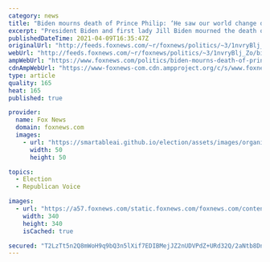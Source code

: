 ```yaml
---
category: news
title: "Biden mourns death of Prince Philip: ‘He saw our world change dramatically and repeatedly’"
excerpt: "President Biden and first lady Jill Biden mourned the death of Prince Philip on Friday on behalf of \"all the people of the United States,\" saying he watched the world \"change dramatically and repeatedly.\""
publishedDateTime: 2021-04-09T16:35:47Z
originalUrl: "http://feeds.foxnews.com/~r/foxnews/politics/~3/1nvryBlj_Zo/biden-mourns-death-of-prince-philip"
webUrl: "http://feeds.foxnews.com/~r/foxnews/politics/~3/1nvryBlj_Zo/biden-mourns-death-of-prince-philip"
ampWebUrl: "https://www.foxnews.com/politics/biden-mourns-death-of-prince-philip.amp"
cdnAmpWebUrl: "https://www-foxnews-com.cdn.ampproject.org/c/s/www.foxnews.com/politics/biden-mourns-death-of-prince-philip.amp"
type: article
quality: 165
heat: 165
published: true

provider:
  name: Fox News
  domain: foxnews.com
  images:
    - url: "https://smartableai.github.io/election/assets/images/organizations/foxnews.com-50x50.jpg"
      width: 50
      height: 50

topics:
  - Election
  - Republican Voice

images:
  - url: "https://a57.foxnews.com/static.foxnews.com/foxnews.com/content/uploads/2020/10/340/340/brooke-singman-headshot.jpg?ve=1&tl=1"
    width: 340
    height: 340
    isCached: true

secured: "T2LzTt5n2Q8mWoH9q9bQ3n5lXif7EDIBMejJZ2nUDVPdZ+URd32Q/2aNtb8DnlN83yIjlqovt4q0XBV7uMvrx2pL15na2r9T9GdgdC0Sl+5toK9zgwSERB13ig0HSOfRGu/DfBjFQP9S8gKa57Ewm0oDW1WHmjiJZ0TGJRoGKHAeQ25SulMMt3IGPRTLHvIE0miP6+elEsOimWr7/2I0PcqnXRqFkgQAzq3nwqaypCc//yKEp7KmIb+3vFcWq+2r6Vi1CfRC0ctUA4y2Bl5mTnWbP/i086A+8BWslbnkEw2Tj/WTAdEIkIRaewDeN/IjfPbZwBothTHVhaWLs1U8lgJyNfvrosjcQsDZN36aNSM=;jDZRcfuzwk2Wks39zDsKXA=="
---
```


